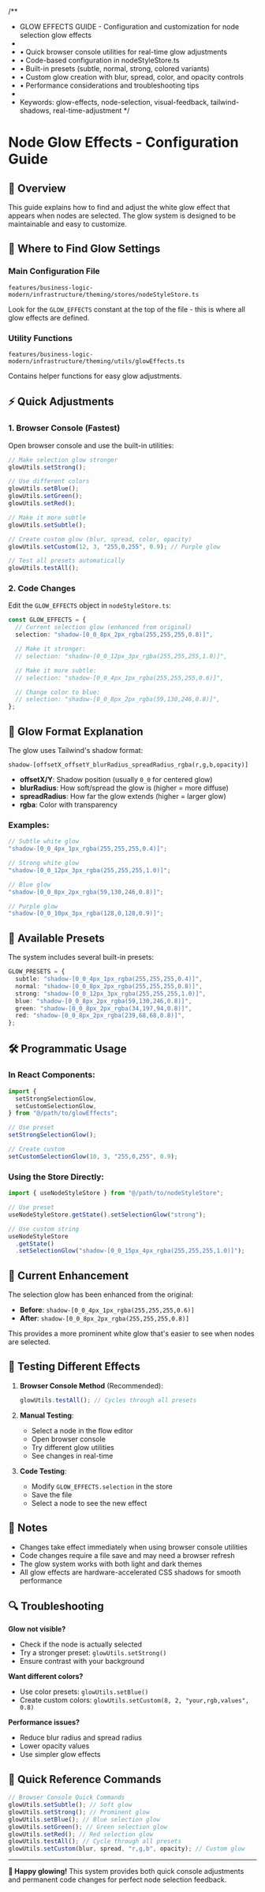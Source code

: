 /\*\*

- GLOW EFFECTS GUIDE - Configuration and customization for node selection glow effects
-
- • Quick browser console utilities for real-time glow adjustments
- • Code-based configuration in nodeStyleStore.ts
- • Built-in presets (subtle, normal, strong, colored variants)
- • Custom glow creation with blur, spread, color, and opacity controls
- • Performance considerations and troubleshooting tips
-
- Keywords: glow-effects, node-selection, visual-feedback, tailwind-shadows, real-time-adjustment
  \*/

# Node Glow Effects - Configuration Guide

## 🎯 Overview

This guide explains how to find and adjust the white glow effect that appears when nodes are selected. The glow system is designed to be maintainable and easy to customize.

## 📍 Where to Find Glow Settings

### **Main Configuration File**

```
features/business-logic-modern/infrastructure/theming/stores/nodeStyleStore.ts
```

Look for the `GLOW_EFFECTS` constant at the top of the file - this is where all glow effects are defined.

### **Utility Functions**

```
features/business-logic-modern/infrastructure/theming/utils/glowEffects.ts
```

Contains helper functions for easy glow adjustments.

## ⚡ Quick Adjustments

### **1. Browser Console (Fastest)**

Open browser console and use the built-in utilities:

```javascript
// Make selection glow stronger
glowUtils.setStrong();

// Use different colors
glowUtils.setBlue();
glowUtils.setGreen();
glowUtils.setRed();

// Make it more subtle
glowUtils.setSubtle();

// Create custom glow (blur, spread, color, opacity)
glowUtils.setCustom(12, 3, "255,0,255", 0.9); // Purple glow

// Test all presets automatically
glowUtils.testAll();
```

### **2. Code Changes**

Edit the `GLOW_EFFECTS` object in `nodeStyleStore.ts`:

```typescript
const GLOW_EFFECTS = {
  // Current selection glow (enhanced from original)
  selection: "shadow-[0_0_8px_2px_rgba(255,255,255,0.8)]",

  // Make it stronger:
  // selection: "shadow-[0_0_12px_3px_rgba(255,255,255,1.0)]",

  // Make it more subtle:
  // selection: "shadow-[0_0_4px_1px_rgba(255,255,255,0.6)]",

  // Change color to blue:
  // selection: "shadow-[0_0_8px_2px_rgba(59,130,246,0.8)]",
};
```

## 🎨 Glow Format Explanation

The glow uses Tailwind's shadow format:

```
shadow-[offsetX_offsetY_blurRadius_spreadRadius_rgba(r,g,b,opacity)]
```

- **offsetX/Y**: Shadow position (usually `0_0` for centered glow)
- **blurRadius**: How soft/spread the glow is (higher = more diffuse)
- **spreadRadius**: How far the glow extends (higher = larger glow)
- **rgba**: Color with transparency

### **Examples:**

```typescript
// Subtle white glow
"shadow-[0_0_4px_1px_rgba(255,255,255,0.4)]";

// Strong white glow
"shadow-[0_0_12px_3px_rgba(255,255,255,1.0)]";

// Blue glow
"shadow-[0_0_8px_2px_rgba(59,130,246,0.8)]";

// Purple glow
"shadow-[0_0_10px_3px_rgba(128,0,128,0.9)]";
```

## 🔧 Available Presets

The system includes several built-in presets:

```typescript
GLOW_PRESETS = {
  subtle: "shadow-[0_0_4px_1px_rgba(255,255,255,0.4)]",
  normal: "shadow-[0_0_8px_2px_rgba(255,255,255,0.8)]",
  strong: "shadow-[0_0_12px_3px_rgba(255,255,255,1.0)]",
  blue: "shadow-[0_0_8px_2px_rgba(59,130,246,0.8)]",
  green: "shadow-[0_0_8px_2px_rgba(34,197,94,0.8)]",
  red: "shadow-[0_0_8px_2px_rgba(239,68,68,0.8)]",
};
```

## 🛠️ Programmatic Usage

### **In React Components:**

```typescript
import {
  setStrongSelectionGlow,
  setCustomSelectionGlow,
} from "@/path/to/glowEffects";

// Use preset
setStrongSelectionGlow();

// Create custom
setCustomSelectionGlow(10, 3, "255,0,255", 0.9);
```

### **Using the Store Directly:**

```typescript
import { useNodeStyleStore } from "@/path/to/nodeStyleStore";

// Use preset
useNodeStyleStore.getState().setSelectionGlow("strong");

// Use custom string
useNodeStyleStore
  .getState()
  .setSelectionGlow("shadow-[0_0_15px_4px_rgba(255,255,255,1.0)]");
```

## 🎯 Current Enhancement

The selection glow has been enhanced from the original:

- **Before**: `shadow-[0_0_4px_1px_rgba(255,255,255,0.6)]`
- **After**: `shadow-[0_0_8px_2px_rgba(255,255,255,0.8)]`

This provides a more prominent white glow that's easier to see when nodes are selected.

## 🧪 Testing Different Effects

1. **Browser Console Method** (Recommended):

   ```javascript
   glowUtils.testAll(); // Cycles through all presets
   ```

2. **Manual Testing**:

   - Select a node in the flow editor
   - Open browser console
   - Try different glow utilities
   - See changes in real-time

3. **Code Testing**:
   - Modify `GLOW_EFFECTS.selection` in the store
   - Save the file
   - Select a node to see the new effect

## 📝 Notes

- Changes take effect immediately when using browser console utilities
- Code changes require a file save and may need a browser refresh
- The glow system works with both light and dark themes
- All glow effects are hardware-accelerated CSS shadows for smooth performance

## 🔍 Troubleshooting

**Glow not visible?**

- Check if the node is actually selected
- Try a stronger preset: `glowUtils.setStrong()`
- Ensure contrast with your background

**Want different colors?**

- Use color presets: `glowUtils.setBlue()`
- Create custom colors: `glowUtils.setCustom(8, 2, "your,rgb,values", 0.8)`

**Performance issues?**

- Reduce blur radius and spread radius
- Lower opacity values
- Use simpler glow effects

## 🚀 Quick Reference Commands

```javascript
// Browser Console Quick Commands
glowUtils.setSubtle(); // Soft glow
glowUtils.setStrong(); // Prominent glow
glowUtils.setBlue(); // Blue selection glow
glowUtils.setGreen(); // Green selection glow
glowUtils.setRed(); // Red selection glow
glowUtils.testAll(); // Cycle through all presets
glowUtils.setCustom(blur, spread, "r,g,b", opacity); // Custom glow
```

---

**🎨 Happy glowing!** This system provides both quick console adjustments and permanent code changes for perfect node selection feedback.
